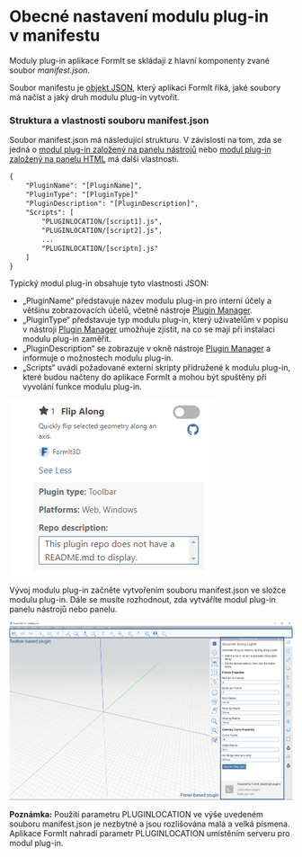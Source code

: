 # Obecné nastavení modulu plug-in v manifestu 

Moduly plug-in aplikace FormIt se skládají z hlavní komponenty zvané soubor _manifest.json_.

Soubor manifestu je [objekt JSON](http://www.json.org), který aplikaci FormIt říká, jaké soubory má načíst a jaký druh modulu plug-in vytvořit.

### Struktura a vlastnosti souboru manifest.json

Soubor manifest.json má následující strukturu. V závislosti na tom, zda se jedná o [modul plug-in založený na panelu nástrojů](../additional-development-options/creating-a-toolbar-based-plugin.md) nebo [modul plug-in založený na panelu HTML](../additional-development-options/creating-an-html-panel-plugin.md) má další vlastnosti.

```
{
    "PluginName": "[PluginName]",
    "PluginType": "[PluginType]"
    "PluginDescription": "[PluginDescription]",
    "Scripts": [
        "PLUGINLOCATION/[script1].js",
        "PLUGINLOCATION/[script2].js",
        ...
        "PLUGINLOCATION/[scriptn].js"
    ]
}               
```

Typický modul plug-in obsahuje tyto vlastnosti JSON:

* „PluginName“ představuje název modulu plug-in pro interní účely a většinu zobrazovacích účelů, včetně nástroje [Plugin Manager](../../how-to-use-plug-ins.md#plugin-manager).
* „PluginType“ představuje typ modulu plug-in, který uživatelům v popisu v nástroji [Plugin Manager](../../how-to-use-plug-ins.md#plugin-manager) umožňuje zjistit, na co se mají při instalaci modulu plug-in zaměřit.
* „PluginDescription“ se zobrazuje v okně nástroje [Plugin Manager](../../how-to-use-plug-ins.md#plugin-manager) a informuje o možnostech modulu plug-in.
* „Scripts“ uvádí požadované externí skripty přidružené k modulu plug-in, které budou načteny do aplikace FormIt a mohou být spuštěny při vyvolání funkce modulu plug-in.

![](<../../../.gitbook/assets/image (5) (1).png>)

Vývoj modulu plug-in začněte vytvořením souboru manifest.json ve složce modulu plug-in. Dále se musíte rozhodnout, zda vytváříte modul plug-in panelu nástrojů nebo panelu.

![](<../../../.gitbook/assets/image (36).png>)

**Poznámka:** Použití parametru PLUGINLOCATION ve výše uvedeném souboru manifest.json je nezbytné a jsou rozlišována malá a velká písmena. Aplikace FormIt nahradí parametr PLUGINLOCATION umístěním serveru pro modul plug-in.
